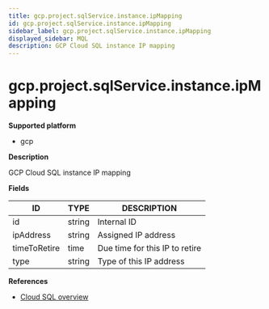 ```yaml
---
title: gcp.project.sqlService.instance.ipMapping
id: gcp.project.sqlService.instance.ipMapping
sidebar_label: gcp.project.sqlService.instance.ipMapping
displayed_sidebar: MQL
description: GCP Cloud SQL instance IP mapping
---
```


# gcp.project.sqlService.instance.ipMapping

**Supported platform**

- gcp

**Description**

GCP Cloud SQL instance IP mapping

**Fields**

| ID           | TYPE   | DESCRIPTION                    |
| ------------ | ------ | ------------------------------ |
| id           | string | Internal ID                    |
| ipAddress    | string | Assigned IP address            |
| timeToRetire | time   | Due time for this IP to retire |
| type         | string | Type of this IP address        |

**References**

- [Cloud SQL overview](https://cloud.google.com/sql/docs/introduction)
